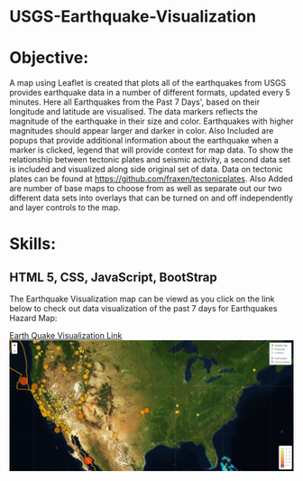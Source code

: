 # USGS-Earthquake-Visualization
# Objective: 
 A map using Leaflet  is created that plots all of the earthquakes from USGS provides earthquake data in a number of different formats, updated every 5 minutes. Here all Earthquakes from the Past 7 Days', based on their longitude and latitude are visualised.
The data markers reflects the magnitude of the earthquake in their size and color. Earthquakes with higher magnitudes should appear larger and darker in color.
Also Included are  popups that provide additional information about the earthquake when a marker is clicked, legend that will provide context for  map data.
To show the relationship between tectonic plates and seismic activity, a second data set is included and visualized along side original set of data. Data on tectonic plates can be found at https://github.com/fraxen/tectonicplates.
Also Added are number of base maps to choose from as well as separate out our two different data sets into overlays that can be turned on and off independently and layer controls to the map.

# Skills:
## HTML 5, CSS, JavaScript, BootStrap


The Earthquake Visualization map can be viewd as you click on the link below to check out data visualization of the past 7 days for Earthquakes Hazard Map:

[Earth Quake Visualization Link](https://lalitaeranki.github.io/USGS-Earthquake-Visualization/)
![alt text](https://github.com/Lalitaeranki/USGS-Earthquake-Visualization/blob/master/earthquake_visualization.png)
